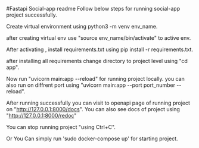 #Fastapi Social-app readme
Follow below steps for running social-app project successfully.

Create virtual environment using python3 -m venv env_name.

after creating virtual env use "source env_name/bin/activate" to active env.

After activating , install requirements.txt using pip install -r requirements.txt.

after installing all requirements change directory to project level using "cd app".

Now run "uvicorn main:app --reload" for running project locally.
you can also run on diffrent port using "uvicorn main:app --port port_number --reload".

After running successfully you can visit to openapi page of running project on "http://127.0.0.1:8000/docs".
You can also see docs of project using "http://127.0.0.1:8000/redoc"

You can stop running project "using Ctrl+C".

Or You Can simply run 'sudo docker-compose up' for starting project.
